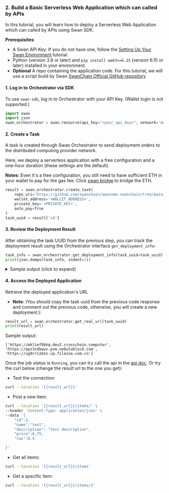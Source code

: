### 2. Build a Basic Serverless Web Application which can called by APIs

In this tutorial, you will learn how to deploy a Serverless Web Application which can called by APIs using Swan SDK.

**Prerequisites**:

* A Swan API Key: If you do not have one, follow the [Setting Up Your Swan Environment](../quick-start/setting-up-your-swan-environment.md) tutorial.
* Python (version 3.8 or later) and `pip install web3>=6.15` (version 6.15 or later) installed in your environment.
* **Optional** A repo containing the application code. For this tutorial, we will use a script build by Swan [SwanChain Official GitHub repository](https://github.com/swanchain/awesome-swanchain/tree/main/serverless-api)

[//]: # (**Note** : [Click here to see the full demo code]&#40;https://github.com/swanchain/python-swan-sdk/blob/main/examples/ex3_webapp.py&#41;)
#### 1. Log in to Orchestrator via SDK

To use `swan-sdk`, log in to Orchestrator with your API Key. (Wallet login is not supported.)

```python
import swan
import json
swan_orchestrator = swan.resource(api_key="<your_api_key>", network='mainnet', service_name='Orchestrator')
```

#### 2. Create a Task

A task is created through Swan Orchestrator to send deployment orders to the distributed computing provider network. 

Here, we deploy a serverless application with a free configuration and a one-hour duration (these settings are the default).

**Notes**: Even it's a free configuration, you still need to have sufficient ETH in your wallet to pay for the gas fee. Click [swan bridge](https://superbridge.app/swan-chain) to bridge the ETH.

```python
result = swan_orchestrator.create_task(
    repo_uri='https://github.com/swanchain/awesome-swanchain/tree/main/serverless-api',
    wallet_address='<WALLET_ADDRESS>',
    private_key='<PRIVATE_KEY>',
    auto_pay=True
)
task_uuid = result['id']
```
#### 3. Review the Deployment Result

After obtaining the task UUID from the previous step, you can track the deployment result using the Orchestrator interface `get_deployment_info`:

```python
task_info = swan_orchestrator.get_deployment_info(task_uuid=task_uuid)
print(json.dumps(task_info, indent=2))
```

<details>
<summary>Sample output (click to expand)</summary>

```json
{
  "data":{
    "computing_providers":[
      ...
    ],
    "jobs":[
      ...
    ],
    "task":{
      ...
    },
    "space":{
      ...
  }
},
"message":"fetch task info for task_uuid='dfb9c94a-dcb1-4b92-a54b-046ea7d745cc' successfully",
"status":"success"
}

```

</details>

#### 4. Access the Deployed Application

Retrieve the deployed application's URL 
- **Note**: (You should copy the task uuid from the previous code response and comment out the previous code, otherwise, you will create a new deployment.):

```python
result_url = swan_orchestrator.get_real_url(task_uuid)
print(result_url)
```

Sample output:

```
['https://mklief9bkq.dev2.crosschain.computer', 'https://epz3zdkwuv.pvm.nebulablock.com', 'https://ug9rrs2dzn.cp.filezoo.com.cn']
```

Once the job status is `Running`, you can try call the api in the [api doc](https://github.com/swanchain/awesome-swanchain/blob/main/serverless-api/Readme.md).
Or try the curl below (change the result url to the one you get):
- Test the connection:
```Bash
curl --location '{{result_url}}' 
```
- Post a new item:
```Bash
curl --location '{{result_url}}/items/' \
--header 'Content-Type: application/json' \
--data '{
    "id":1,
    "name":"test",
    "description": "test description",
    "price":6.75,
    "tax":0.5

}'
```

- Get all items:
```Bash
curl --location '{{result_url}}/items'
```

- Get a specific item:
```Bash
curl --location '{{result_url}}/items/1'
```